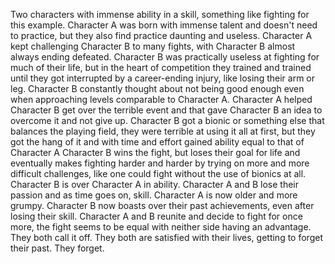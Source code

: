 Two characters with immense ability in a skill, something like fighting for this example.
Character A was born with immense talent and doesn't need to practice, but they also find practice daunting and useless.
Character A kept challenging Character B to many fights, with Character B almost always ending defeated.
Character B was practically useless at fighting for much of their life, but in the heart of competition they trained and trained until they got interrupted by a career-ending injury, like losing their arm or leg.
Character B constantly thought about not being good enough even when approaching levels comparable to Character A.
Character A helped Character B get over the terrible event and that gave Character B an idea to overcome it and not give up.
Character B got a bionic or something else that balances the playing field, they were terrible at using it all at first, but they got the hang of it and with time and effort gained ability equal to that of Character A
Character B wins the fight, but loses their goal for life and eventually makes fighting harder and harder by trying on more and more difficult challenges, like one could fight without the use of bionics at all.
Character B is over Character A in ability.
Character A and B lose their passion and as time goes on, skill.
Character A is now older and more grumpy.
Character B now boasts over their past achievements, even after losing their skill.
Character A and B reunite and decide to fight for once more, the fight seems to be equal with neither side having an advantage.
They both call it off.
They both are satisfied with their lives, getting to forget their past.
They forget.